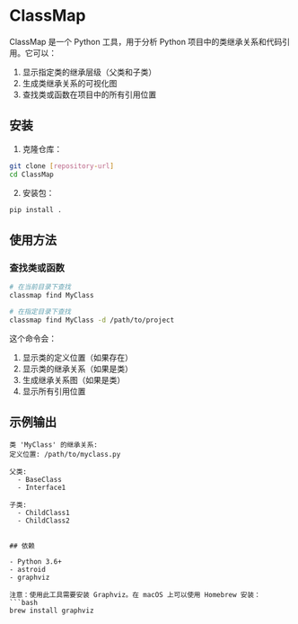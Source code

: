 # ClassMap

ClassMap 是一个 Python 工具，用于分析 Python 项目中的类继承关系和代码引用。它可以：

1. 显示指定类的继承层级（父类和子类）
2. 生成类继承关系的可视化图
3. 查找类或函数在项目中的所有引用位置

## 安装

1. 克隆仓库：
```bash
git clone [repository-url]
cd ClassMap
```

2. 安装包：
```bash
pip install .
```

## 使用方法

### 查找类或函数

```bash
# 在当前目录下查找
classmap find MyClass

# 在指定目录下查找
classmap find MyClass -d /path/to/project
```

这个命令会：
1. 显示类的定义位置（如果存在）
2. 显示类的继承关系（如果是类）
3. 生成继承关系图（如果是类）
4. 显示所有引用位置

## 示例输出

```
类 'MyClass' 的继承关系:
定义位置: /path/to/myclass.py

父类:
  - BaseClass
  - Interface1

子类:
  - ChildClass1
  - ChildClass2


## 依赖

- Python 3.6+
- astroid
- graphviz

注意：使用此工具需要安装 Graphviz。在 macOS 上可以使用 Homebrew 安装：
```bash
brew install graphviz
``` 